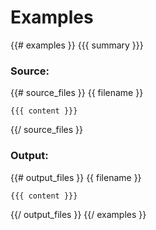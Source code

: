Examples
========

{{# examples }}
{{{ summary }}}

### Source:

{{# source_files }}
{{ filename }}

```{{ code }}
{{{ content }}}
```

{{/ source_files }}
### Output:

{{# output_files }}
{{ filename }}

```{{ code }}
{{{ content }}}
```

{{/ output_files }}
{{/ examples }}